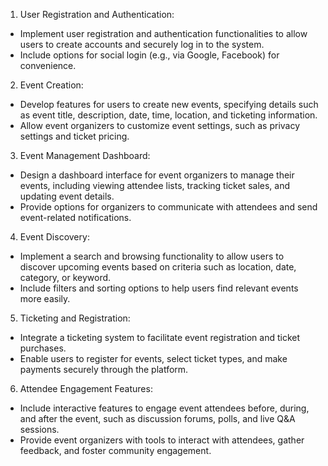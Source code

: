 1. User Registration and Authentication:
- Implement user registration and authentication functionalities to allow users to create accounts
and securely log in to the system.
- Include options for social login (e.g., via Google, Facebook) for convenience.
2. Event Creation:
- Develop features for users to create new events, specifying details such as event title,
description, date, time, location, and ticketing information.
- Allow event organizers to customize event settings, such as privacy settings and ticket pricing.
3. Event Management Dashboard:
- Design a dashboard interface for event organizers to manage their events, including viewing
attendee lists, tracking ticket sales, and updating event details.
- Provide options for organizers to communicate with attendees and send event-related
notifications.
4. Event Discovery:
- Implement a search and browsing functionality to allow users to discover upcoming events
based on criteria such as location, date, category, or keyword.
- Include filters and sorting options to help users find relevant events more easily.
5. Ticketing and Registration:
- Integrate a ticketing system to facilitate event registration and ticket purchases.
- Enable users to register for events, select ticket types, and make payments securely through
the platform.
6. Attendee Engagement Features:
- Include interactive features to engage event attendees before, during, and after the event,
such as discussion forums, polls, and live Q&A sessions.
- Provide event organizers with tools to interact with attendees, gather feedback, and foster
community engagement.
